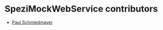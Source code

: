 <!--
                  
#
# This source file is part of the Stanford Spezi open source project
#
# SPDX-FileCopyrightText: 2022 Stanford University and the project authors (see CONTRIBUTORS.md)
#
# SPDX-License-Identifier: MIT
# 
             
-->

SpeziMockWebService contributors
====================

* [Paul Schmiedmayer](https://github.com/PSchmiedmayer)
